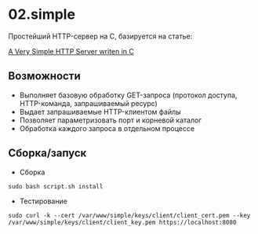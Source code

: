 # 02.simple

Простейший HTTP-сервер на С, базируется на статье: 

[A Very Simple HTTP Server writen in C](https://blog.abhijeetr.com/2010/04/very-simple-http-server-writen-in-c.html)

## Возможности

- Выполняет базовую обработку GET-запроса (протокол доступа, HTTP-команда, запрашиваемый ресурс)
- Выдает запрашиваемые HTTP-клиентом файлы
- Позволяет параметризовать порт и корневой каталог
- Обработка каждого запроса в отдельном процессе

## Сборка/запуск

- Сборка

~~~
sudo bash script.sh install
~~~

- Тестирование

~~~
sudo curl -k --cert /var/www/simple/keys/client/client_cert.pem --key /var/www/simple/keys/client/client_key.pem https://localhost:8080
~~~

